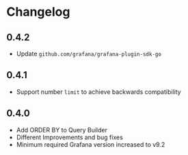 # Changelog

## 0.4.2
- Update `github.com/grafana/grafana-plugin-sdk-go`

## 0.4.1
- Support number `limit` to achieve backwards compatibility

## 0.4.0

- Add ORDER BY to Query Builder
- Different Improvements and bug fixes
- Minimum required Grafana version increased to v9.2
